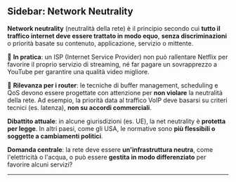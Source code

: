 ## **Sidebar: Network Neutrality**

**Network neutrality** (neutralità della rete) è il principio secondo cui **tutto il traffico internet deve essere trattato in modo equo**, **senza discriminazioni** o priorità basate su contenuto, applicazione, servizio o mittente.

🔹 **In pratica**: un ISP (Internet Service Provider) non può rallentare Netflix per favorire il proprio servizio di streaming, né far pagare un sovrapprezzo a YouTube per garantire una qualità video migliore.

🔹 **Rilevanza per i router**: le tecniche di buffer management, scheduling e QoS devono essere progettate con attenzione per **non violare** la neutralità della rete. Ad esempio, la priorità data al traffico VoIP deve basarsi su criteri tecnici (es. latenza), **non su accordi commerciali**.

**Dibattito attuale**: in alcune giurisdizioni (es. UE), la net neutrality è **protetta per legge**. In altri paesi, come gli USA, le normative sono **più flessibili o soggette a cambiamenti politici**.

**Domanda centrale**: la rete deve essere **un'infrastruttura neutra**, come l'elettricità o l'acqua, o può essere **gestita in modo differenziato** per favorire alcuni servizi?

---
